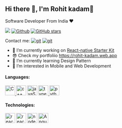 ## Hi there 👋, I'm Rohit kadam👋
Software Developer From India ❤️

![](https://visitor-badge.laobi.icu/badge?page_id=rohit-b-kadam)
[![Github](https://img.shields.io/github/followers/rohit-b-kadam?label=Followers&style=social)](https://github.com/Rohit-B-Kadam)
[![GitHub stars](https://img.shields.io/github/stars/rohit-b-kadam?label=Stars&style=social)](https://github.com/Rohit-B-Kadam)

Contact me: <a href="https://in.linkedin.com/in/rohit-b-kadam" target="git"> <img src="https://img.shields.io/badge/LinkedIn-0077B5?style=for-the-badge&logo=linkedin&logoColor=white" alt="git"></a> <a href="mailto:rohitkadam1407@gmail.com" target="git"> <img src="https://img.shields.io/badge/Gmail-D14836?style=for-the-badge&logo=gmail&logoColor=white" alt="git"></a>


- 🔭 I’m currently working on [React-native Starter Kit](https://github.com/The-Eliminators/react-native-starter-kit)
- 😎 Check my portfoliio https://rohit-kadam.web.app
- 🌱 I’m currently learning Design Pattern
- 👀 I’m interested in Mobile and Web Development


<!-- <a href="https://github.com/anuraghazra/github-readme-stats">
  <img align="center" src="https://github-readme-stats.vercel.app/api/top-langs/?username=rohit-b-kadam&theme=slateorange&layout=compact" />
</a> -->
<!-- <a href="https://github.com/anuraghazra/convoychat">
  <img align="center" src="https://github-readme-stats.vercel.app/api?username=rohit-b-kadam&show_icons=true&theme=slateorange&layout=compact" />
</a> -->

#### Languages: 
<a href="https://en.wikipedia.org/wiki/C_(programming_language)" title="C"> <img src="https://img.shields.io/badge/C-00599C?style=for-the-badge&logo=c&logoColor=white" alt="C" height="32"/> </a>
<a href="https://www.cplusplus.com" title="c++"> <img src="https://img.shields.io/badge/C%2B%2B-00599C?style=for-the-badge&logo=c%2B%2B&logoColor=white" alt="c++" height="32"/></a>
<a href="https://en.wikipedia.org/wiki/JavaScript" title="javaScript"> <img src="https://img.shields.io/badge/JavaScript-F7DF1E?style=for-the-badge&logo=javascript&logoColor=black" alt="javaScript" height="32"/></a>
<a href="https://www.typescriptlang.org/" target="typescript"> <img src="https://img.shields.io/badge/TypeScript-007ACC?style=for-the-badge&logo=typescript&logoColor=white" alt="typescript" height="32"/> </a>
<a href="https://www.python.org" target="Python"> <img src="https://img.shields.io/badge/Python-14354C?style=for-the-badge&logo=python&logoColor=white" alt="python" height="32"/> </a>

#### Technologies:
<a href="https://reactjs.org/" target="react"> <img src="https://img.shields.io/badge/React-20232A?style=for-the-badge&logo=react&logoColor=61DAFB" alt="react" height="32"/></a>
<a href="https://reactnative.dev/" target="react native"> <img src="https://img.shields.io/badge/React_Native-20232A?style=for-the-badge&logo=react&logoColor=61DAFB" alt="react native" height="32"/></a>
<a href="nodejs.org/" title="nodeJS"> <img src="https://img.shields.io/badge/Node.js-43853D?style=for-the-badge&logo=node.js&logoColor=white" alt="nodeJS" height="32"/></a>
<a href="https://angular.io/" title="Angular"> <img src="https://img.shields.io/badge/Angular-DD0031?style=for-the-badge&logo=angular&logoColor=white" alt="Angular" height="32"/></a>

<!-- #### Tools:
<a href="https://git-scm.com/" target="git"> <img src="https://img.shields.io/badge/Git-F05032?style=for-the-badge&logo=git&logoColor=white" alt="git" height="32"/>  </a>
<a href="https://www.linux.org" target="Linux"> <img src="https://img.shields.io/badge/Linux-FCC624?style=for-the-badge&logo=linux&logoColor=black" alt="Linux" height="32"/></a>
<a href="https://code.visualstudio.com/" title="Visual Studio Code"> <img src="https://img.shields.io/badge/Visual_Studio_Code-0078D4?style=for-the-badge&logo=visual%20studio%20code&logoColor=white" alt="Visual Studio Code" height="32"/> </a> -->
